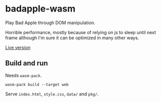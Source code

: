 # badapple-wasm

Play Bad Apple through DOM manipulation.

Horrible performance, mostly because of relying on js to sleep until next frame although I'm sure it can be optimized in many other ways.

[Live version](https://xoko14.github.io/badapple-wasm/)

## Build and run

Needs `wasm-pack`.

```shell
wasm-pack build --target web
```

Serve `index.html`, `style.css`, `data/` and `pkg/`.
